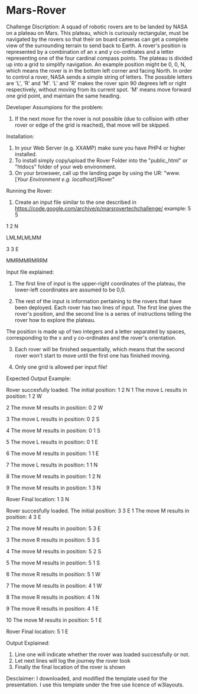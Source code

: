 # Mars-Rover

Challenge Discription:
A squad of robotic rovers are to be landed by NASA on a plateau on Mars.  This plateau, which is curiously rectangular, must be navigated by the rovers so that their on board cameras can get a complete view of the surrounding terrain to send back to Earth.  A rover's position is represented by a combination of an x and y co-ordinates and a letter representing one of the four cardinal compass points. The plateau is divided up into a grid to simplify navigation. An example position might be 0, 0, N, which means the rover is in the bottom left corner and facing North.  In order to control a rover, NASA sends a simple string of letters. The possible letters are 'L', 'R' and 'M'. 'L' and 'R' makes the rover spin 90 degrees left or right respectively, without moving from its current spot.  'M' means move forward one grid point, and maintain the same heading.

Developer Assumpions for the problem:
1) If the next move for the rover is not possible (due to collision with other rover or edge of the grid is reached), that move will be skipped.

Installation:

1) In your Web Server (e.g. XXAMP) make sure you have PHP4 or higher installed.
2) To install simply copy/upload the Rover Folder into the "public_html" or "htdocs" folder of your web environment.
3) On your browswer, call up the landing page by using the UR: "www.[*Your Environment e.g. localhost*]/Rover"


Running the Rover:

1) Create an input file similar to the one described in https://code.google.com/archive/p/marsrovertechchallenge/
example:
5 5   

1 2 N

LMLMLMLMM

3 3 E

MMRMMRMRRM

Input file explained:
1) The first line of input is the upper-right coordinates of the plateau, the lower-left coordinates are assumed to be 0,0.

2) The rest of the input is information pertaining to the rovers that have been deployed. Each rover has two lines of input. The first line gives the rover's position, and the second line is a series of instructions telling the rover how to explore the plateau.

The position is made up of two integers and a letter separated by spaces, corresponding to the x and y co-ordinates and the rover's orientation.

3) Each rover will be finished sequentially, which means that the second rover won't start to move until the first one has finished moving.

4) Only one grid is allowed per input file!


Expected Output Example:

Rover succesfully loaded.
The initial position:
1 2 N
1 The move L results in position: 1 2 W

2 The move M results in position: 0 2 W

3 The move L results in position: 0 2 S

4 The move M results in position: 0 1 S

5 The move L results in position: 0 1 E

6 The move M results in position: 1 1 E

7 The move L results in position: 1 1 N

8 The move M results in position: 1 2 N

9 The move M results in position: 1 3 N

Rover Final location:
1 3 N


Rover succesfully loaded.
The initial position:
3 3 E
1 The move M results in position: 4 3 E

2 The move M results in position: 5 3 E

3 The move R results in position: 5 3 S

4 The move M results in position: 5 2 S

5 The move M results in position: 5 1 S

6 The move R results in position: 5 1 W

7 The move M results in position: 4 1 W

8 The move R results in position: 4 1 N

9 The move R results in position: 4 1 E

10 The move M results in position: 5 1 E

Rover Final location:
5 1 E

Output Explained:
1) Line one will indicate whether the rover was loaded successfully or not.
2) Let next lines will log the journey the rover took
3) Finally the final location of the rover is shown


Desclaimer: I downloaded, and modified the template used for the presentation. I use this template under the free use licence of w3layouts.
